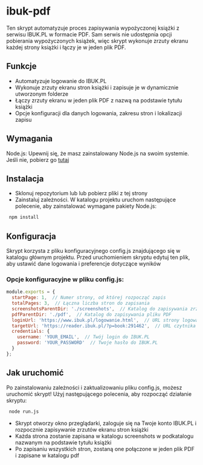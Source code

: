 # ibuk-pdf
Ten skrypt automatyzuje proces zapisywania wypożyczonej książki z serwisu IBUK.PL w formacie PDF. Sam serwis nie udostępnia opcji pobierania wypożyczonych książek, więc skrypt wykonuje zrzuty ekranu każdej strony książki i łączy je w jeden plik PDF.

## Funkcje
- Automatyzuje logowanie do IBUK.PL
- Wykonuje zrzuty ekranu stron książki i zapisuje je w dynamicznie utworzonym folderze
- Łączy zrzuty ekranu w jeden plik PDF z nazwą na podstawie tytułu książki
- Opcje konfiguracji dla danych logowania, zakresu stron i lokalizacji zapisu

## Wymagania
Node.js: Upewnij się, że masz zainstalowany Node.js na swoim systemie. Jeśli nie, pobierz go [tutaj](https://nodejs.org)

## Instalacja
- Sklonuj repozytorium lub lub pobierz pliki z tej strony
- Zainstaluj zależności. W katalogu projektu uruchom następujące polecenie, aby zainstalować wymagane pakiety Node.js:
```bash
 npm install 
```
## Konfiguracja
Skrypt korzysta z pliku konfiguracyjnego config.js znajdującego się w katalogu głównym projektu. Przed uruchomieniem skryptu edytuj ten plik, aby ustawić dane logowania i preferencje dotyczące wyników
### Opcje konfiguracyjne w pliku config.js:
``` javascript
module.exports = {
  startPage: 1,  // Numer strony, od której rozpocząć zapis
  totalPages: 3,  // Łączna liczba stron do zapisania
  screenshotsParentDir: './screenshots',  // Katalog do zapisywania zrzutów ekranu
  pdfParentDir: './pdf',  // Katalog do zapisywania pliku PDF
  loginUrl: 'https://www.ibuk.pl/logowanie.html',  // URL strony logowania IBUK.PL
  targetUrl: 'https://reader.ibuk.pl/?p=book:291462',  // URL czytnika książek
  credentials: {
    username: 'YOUR_EMAIL',  // Twój login do IBUK.PL
    password: 'YOUR_PASSWORD'  // Twoje hasło do IBUK.PL
  }
};
```
## Jak uruchomić
Po zainstalowaniu zależności i zaktualizowaniu pliku config.js, możesz uruchomić skrypt!
Użyj następującego polecenia, aby rozpocząć działanie skryptu:
```bash
 node run.js 
```
- Skrypt otworzy okno przeglądarki, zaloguje się na Twoje konto IBUK.PL i rozpocznie zapisywanie zrzutów ekranu stron książki
- Każda strona zostanie zapisana w katalogu screenshots w podkatalogu nazwanym na podstawie tytułu książki
- Po zapisaniu wszystkich stron, zostaną one połączone w jeden plik PDF i zapisane w katalogu pdf
